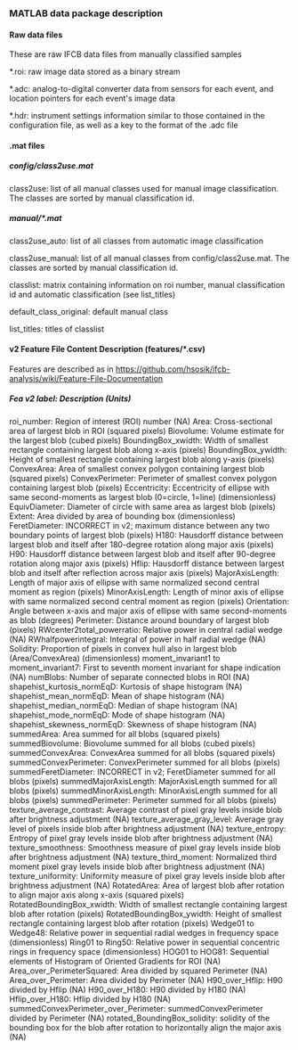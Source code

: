 ### MATLAB data package description

#### Raw data files

These are raw IFCB data files from manually classified samples

*.roi: raw image data stored as a binary stream

*.adc: analog-to-digital converter data from sensors for each event, and location pointers for each event's image data

*.hdr: instrument settings information similar to those contained in the configuration file, as well as a key to the format of the .adc file

#### .mat files

##### config/class2use.mat

class2use: list of all manual classes used for manual image classification. The classes are sorted by manual classification id.

##### manual/*.mat

class2use_auto: list of all classes from automatic image classification

class2use_manual: list of all manual classes from config/class2use.mat. The classes are sorted by manual classification id.

classlist: matrix containing information on roi number, manual classification id and automatic classification (see list_titles)

default_class_original: default manual class

list_titles: titles of classlist

#### v2 Feature File Content Description (features/*.csv)

Features are described as in https://github.com/hsosik/ifcb-analysis/wiki/Feature-File-Documentation

##### Fea v2 label: Description (Units)

roi_number: Region of interest (ROI) number (NA)
Area: Cross-sectional area of largest blob in ROI (squared pixels)
Biovolume: Volume estimate for the largest blob (cubed pixels)
BoundingBox_xwidth: Width of smallest rectangle containing largest blob along x-axis (pixels)
BoundingBox_ywidth: Height of smallest rectangle containing largest blob along y-axis (pixels)
ConvexArea: Area of smallest convex polygon containing largest blob (squared pixels)
ConvexPerimeter: Perimeter of smallest convex polygon containing largest blob (pixels)
Eccentricity: Eccentricity of ellipse with same second-moments as largest blob (0=circle, 1=line) (dimensionless)
EquivDiameter: Diameter of circle with same area as largest blob (pixels)
Extent: Area divided by area of bounding box (dimensionless)
FeretDiameter: INCORRECT in v2; maximum distance between any two boundary points of largest blob (pixels)
H180: Hausdorff distance between largest blob and itself after 180-degree rotation along major axis (pixels)
H90: Hausdorff distance between largest blob and itself after 90-degree rotation along major axis (pixels)
Hflip: Hausdorff distance between largest blob and itself after reflection across major axis (pixels)
MajorAxisLength: Length of major axis of ellipse with same normalized second central moment as region (pixels)
MinorAxisLength: Length of minor axis of ellipse with same normalized second central moment as region (pixels)
Orientation: Angle between x-axis and major axis of ellipse with same second-moments as blob (degrees)
Perimeter: Distance around boundary of largest blob (pixels)
RWcenter2total_powerratio: Relative power in central radial wedge (NA)
RWhalfpowerintegral: Integral of power in half radial wedge (NA)
Solidity: Proportion of pixels in convex hull also in largest blob (Area/ConvexArea) (dimensionless)
moment_invariant1 to moment_invariant7: First to seventh moment invariant for shape indication (NA)
numBlobs: Number of separate connected blobs in ROI (NA)
shapehist_kurtosis_normEqD: Kurtosis of shape histogram (NA)
shapehist_mean_normEqD: Mean of shape histogram (NA)
shapehist_median_normEqD: Median of shape histogram (NA)
shapehist_mode_normEqD: Mode of shape histogram (NA)
shapehist_skewness_normEqD: Skewness of shape histogram (NA)
summedArea: Area summed for all blobs (squared pixels)
summedBiovolume: Biovolume summed for all blobs (cubed pixels)
summedConvexArea: ConvexArea summed for all blobs (squared pixels)
summedConvexPerimeter: ConvexPerimeter summed for all blobs (pixels)
summedFeretDiameter: INCORRECT in v2; FeretDiameter summed for all blobs (pixels)
summedMajorAxisLength: MajorAxisLength summed for all blobs (pixels)
summedMinorAxisLength: MinorAxisLength summed for all blobs (pixels)
summedPerimeter: Perimeter summed for all blobs (pixels)
texture_average_contrast: Average contrast of pixel gray levels inside blob after brightness adjustment (NA)
texture_average_gray_level: Average gray level of pixels inside blob after brightness adjustment (NA)
texture_entropy: Entropy of pixel gray levels inside blob after brightness adjustment (NA)
texture_smoothness: Smoothness measure of pixel gray levels inside blob after brightness adjustment (NA)
texture_third_moment: Normalized third moment pixel gray levels inside blob after brightness adjustment (NA)
texture_uniformity: Uniformity measure of pixel gray levels inside blob after brightness adjustment (NA)
RotatedArea: Area of largest blob after rotation to align major axis along x-axis (squared pixels)
RotatedBoundingBox_xwidth: Width of smallest rectangle containing largest blob after rotation (pixels)
RotatedBoundingBox_ywidth: Height of smallest rectangle containing largest blob after rotation (pixels)
Wedge01 to Wedge48: Relative power in sequential radial wedges in frequency space (dimensionless)
Ring01 to Ring50: Relative power in sequential concentric rings in frequency space (dimensionless)
HOG01 to HOG81: Sequential elements of Histogram of Oriented Gradients for ROI (NA)
Area_over_PerimeterSquared: Area divided by squared Perimeter (NA)
Area_over_Perimeter: Area divided by Perimeter (NA)
H90_over_Hflip: H90 divided by Hflip (NA)
H90_over_H180: H90 divided by H180 (NA)
Hflip_over_H180: Hflip divided by H180 (NA)
summedConvexPerimeter_over_Perimeter: summedConvexPerimeter divided by Perimeter (NA)
rotated_BoundingBox_solidity: solidity of the bounding box for the blob after rotation to horizontally align the major axis (NA)
